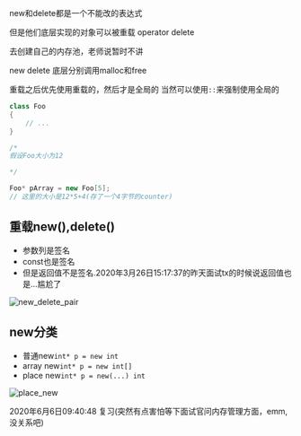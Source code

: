 new和delete都是一个不能改的表达式

但是他们底层实现的对象可以被重载
operator delete

去创建自己的内存池，老师说暂时不讲

new delete 底层分别调用malloc和free


重载之后优先使用重载的，然后才是全局的
当然可以使用`::`来强制使用全局的


```cpp
class Foo
{
    // ...
}

/*
假设Foo大小为12

*/

Foo* pArray = new Foo[5];
// 这里的大小是12*5+4(存了一个4字节的counter)

```


## 重载new(),delete()
- 参数列是签名
- const也是签名
- 但是返回值不是签名.2020年3月26日15:17:37的昨天面试tx的时候说返回值也是...尴尬了

![new_delete_pair](https://cdn.jsdelivr.net/gh/wolfdan666/BlogPic/cpp/class/new_delete_pair.jpg)

## new分类
- 普通new`int* p = new int`
- array new`int* p = new int[]`
- place new`int* p = new(...) int`


![place_new](https://cdn.jsdelivr.net/gh/wolfdan666/BlogPic/cpp/class/place_new.jpg)


2020年6月6日09:40:48 复习(突然有点害怕等下面试官问内存管理方面，emm,没关系吧)